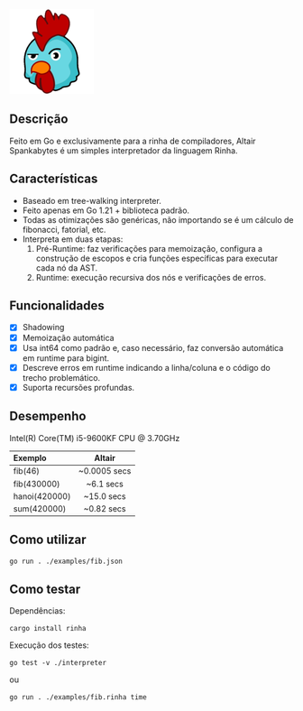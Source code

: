 <img src="./altair.png" width="150" height="150">

## Descrição
Feito em Go e exclusivamente para a rinha de compiladores, Altair Spankabytes é um simples interpretador da linguagem Rinha.

## Características
- Baseado em tree-walking interpreter.
- Feito apenas em Go 1.21 + biblioteca padrão.
- Todas as otimizações são genéricas, não importando se é um cálculo de fibonacci, fatorial, etc.
- Interpreta em duas etapas:
    1. Pré-Runtime: faz verificações para memoização, configura a construção de escopos e cria funções específicas para executar cada nó da AST.
    2. Runtime: execução recursiva dos nós e verificações de erros.

## Funcionalidades
- [x] Shadowing
- [x] Memoização automática
- [x] Usa int64 como padrão e, caso necessário, faz conversão automática em runtime para bigint.
- [x] Descreve erros em runtime indicando a linha/coluna e o código do trecho problemático.
- [x] Suporta recursões profundas.

## Desempenho
Intel(R) Core(TM) i5-9600KF CPU @ 3.70GHz

|Exemplo           | Altair           
|:-----------------|:-----------------:|
|fib(46)           |~0.0005 secs       |
|fib(430000)       |~6.1 secs          |
|hanoi(420000)     |~15.0 secs         |
|sum(420000)       |~0.82 secs         |

## Como utilizar
```
go run . ./examples/fib.json
```

## Como testar
Dependências:
```
cargo install rinha
```
Execução dos testes:
```
go test -v ./interpreter
```
ou 
```
go run . ./examples/fib.rinha time
```
